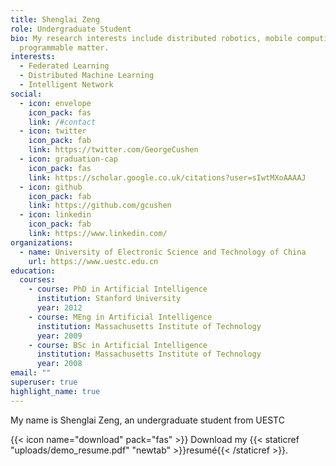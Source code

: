 ```yaml
---
title: Shenglai Zeng
role: Undergraduate Student
bio: My research interests include distributed robotics, mobile computing and
  programmable matter.
interests:
  - Federated Learning
  - Distributed Machine Learning
  - Intelligent Network
social:
  - icon: envelope
    icon_pack: fas
    link: /#contact
  - icon: twitter
    icon_pack: fab
    link: https://twitter.com/GeorgeCushen
  - icon: graduation-cap
    icon_pack: fas
    link: https://scholar.google.co.uk/citations?user=sIwtMXoAAAAJ
  - icon: github
    icon_pack: fab
    link: https://github.com/gcushen
  - icon: linkedin
    icon_pack: fab
    link: https://www.linkedin.com/
organizations:
  - name: University of Electronic Science and Technology of China
    url: https://www.uestc.edu.cn
education:
  courses:
    - course: PhD in Artificial Intelligence
      institution: Stanford University
      year: 2012
    - course: MEng in Artificial Intelligence
      institution: Massachusetts Institute of Technology
      year: 2009
    - course: BSc in Artificial Intelligence
      institution: Massachusetts Institute of Technology
      year: 2008
email: ""
superuser: true
highlight_name: true
---
```

My name is Shenglai Zeng, an undergraduate student from UESTC

{{< icon name="download" pack="fas" >}} Download my {{< staticref "uploads/demo_resume.pdf" "newtab" >}}resumé{{< /staticref >}}.